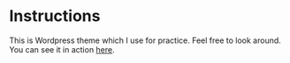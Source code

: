 # Instructions

This is Wordpress theme which I use for practice. Feel free to look around.
You can see it in action [here](http://custom-theme-development.000webhostapp.com/).
